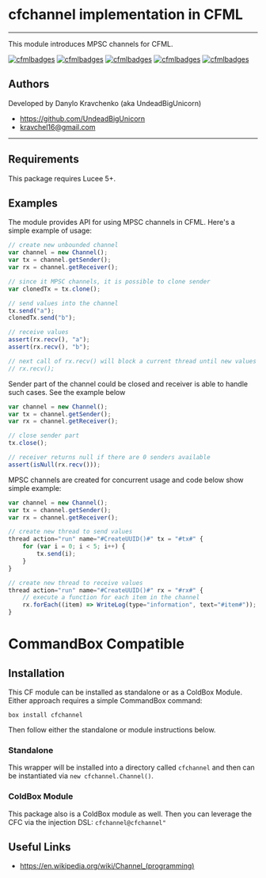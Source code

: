 # cfchannel implementation in CFML

---

This module introduces MPSC channels for CFML.

[![cfmlbadges](https://cfmlbadges.monkehworks.com/images/badges/tested-with-testbox.svg)](https://cfmlbadges.monkehworks.com)
[![cfmlbadges](https://cfmlbadges.monkehworks.com/images/badges/tested-on-production.svg)](https://cfmlbadges.monkehworks.com)
[![cfmlbadges](https://cfmlbadges.monkehworks.com/images/badges/modernize-or-die.svg)](https://cfmlbadges.monkehworks.com)
[![cfmlbadges](https://cfmlbadges.monkehworks.com/images/badges/compatibility-lucee-5.svg)](https://cfmlbadges.monkehworks.com)
[![cfmlbadges](https://cfmlbadges.monkehworks.com/images/badges/made-with-cfml.svg)](https://cfmlbadges.monkehworks.com)

## Authors

Developed by Danylo Kravchenko (aka UndeadBigUnicorn)

- https://github.com/UndeadBigUnicorn
- kravchel16@gmail.com

---


## Requirements

This package requires Lucee 5+.

## Examples

The module provides API for using MPSC channels in CFML. Here's a simple example of usage:

``` js
// create new unbounded channel
var channel = new Channel();
var tx = channel.getSender();
var rx = channel.getReceiver();

// since it MPSC channels, it is possible to clone sender
var clonedTx = tx.clone();

// send values into the channel
tx.send("a");
clonedTx.send("b");

// receive values
assert(rx.recv(), "a");
assert(rx.recv(), "b");

// next call of rx.recv() will block a current thread until new values will be send into the channel
// rx.recv();
```

Sender part of the channel could be closed and receiver is able to handle such cases. See the example below

``` js
var channel = new Channel();
var tx = channel.getSender();
var rx = channel.getReceiver();

// close sender part
tx.close();

// receiver returns null if there are 0 senders available
assert(isNull(rx.recv()));
```

MPSC channels are created for concurrent usage and code below show simple example:
```js
var channel = new Channel();
var tx = channel.getSender();
var rx = channel.getReceiver();

// create new thread to send values
thread action="run" name="#CreateUUID()#" tx = "#tx#" {
    for (var i = 0; i < 5; i++) {
        tx.send(i);
    }
}

// create new thread to receive values
thread action="run" name="#CreateUUID()#" rx = "#rx#" {
    // execute a function for each item in the channel
    rx.forEach((item) => WriteLog(type="information", text="#item#"));
}
```




# CommandBox Compatible

## Installation
This CF module can be installed as standalone or as a ColdBox Module. Either approach requires a simple CommandBox command:

`box install cfchannel`

Then follow either the standalone or module instructions below.

### Standalone
This wrapper will be installed into a directory called `cfchannel` and then can be instantiated via `new cfchannel.Channel()`.

### ColdBox Module
This package also is a ColdBox module as well.
Then you can leverage the CFC via the injection DSL: `cfchannel@cfchannel"`

## Useful Links

- https://en.wikipedia.org/wiki/Channel_(programming)

